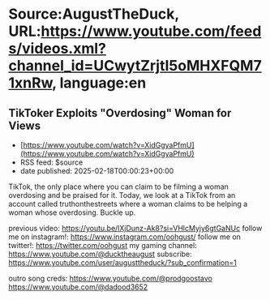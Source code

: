 # Source:AugustTheDuck, URL:https://www.youtube.com/feeds/videos.xml?channel_id=UCwytZrjtI5oMHXFQM71xnRw, language:en

## TikToker Exploits "Overdosing" Woman for Views
 - [https://www.youtube.com/watch?v=XidGgyaPfmU](https://www.youtube.com/watch?v=XidGgyaPfmU)
 - RSS feed: $source
 - date published: 2025-02-18T00:00:23+00:00

TikTok, the only place where you can claim to be filming a woman overdosing and be praised for it. Today, we look at a TikTok from an account called truthonthestreets where a woman claims to be helping a woman whose overdosing. Buckle up.

previous video: https://youtu.be/lXjDunz-Ak8?si=VHlcMyjy6gtGaNUc
follow me on instagram!: https://www.instagram.com/oohgust/
follow me on twitter!: https://twitter.com/oohgust
my gaming channel: https://www.youtube.com/@ducktheaugust
subscribe: https://www.youtube.com/user/augusttheduck/?sub_confirmation=1

outro song creds: 
https://www.youtube.com/@prodgoostavo
https://www.youtube.com/@dadood3652

